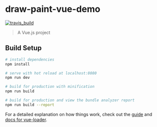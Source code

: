 # draw-paint-vue-demo
[![travis_build](https://travis-ci.org/Lanseria/draw_paint_vue_demo.svg?branch=master "travis_build")](https://travis-ci.org/Lanseria/draw_paint_vue_demo)
> A Vue.js project

## Build Setup

``` bash
# install dependencies
npm install

# serve with hot reload at localhost:8080
npm run dev

# build for production with minification
npm run build

# build for production and view the bundle analyzer report
npm run build --report
```

For a detailed explanation on how things work, check out the [guide](http://vuejs-templates.github.io/webpack/) and [docs for vue-loader](http://vuejs.github.io/vue-loader).
